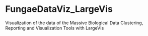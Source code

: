 # FungaeDataViz_LargeVis
Visualization of the data of the Massive Biological Data Clustering, Reporting and Visualization Tools with LargeVIs
